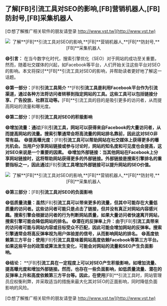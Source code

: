 ## **了解**[FB]**引流工具对SEO的影响,**[FB]**营销机器人,**[FB]**防封号,**[FB]**采集机器人**

[😍想了解推广相关软件的朋友请登录 http://www.vst.tw](http://www.vst.tw)

 <center><img src="https://vst.tw/MP4/tuiguang/png/0.png" alt="了解**[FB]**引流工具对SEO的影响,**[FB]**营销机器人,**[FB]**防封号,**[FB]**采集机器人"></center>

**😄引言：**
在当今数字化时代，搜索引擎优化（SEO）对于网站的成功至关重要。然而，随着社交媒体的兴起，如Facebook等平台，人们开始关注这些平台对SEO的影响。本文将探讨**[FB]**引流工具对SEO的影响，并帮助读者更好地了解这一话题。

**😄第一部分：**[FB]**引流工具简介**
**[FB]**引流工具是利用Facebook平台作为引流渠道，通过各种方法将访问者转移到指定网站的工具。这些工具可以包括链接分享、广告投放、社群互动等。**[FB]**引流工具的目的是吸引更多的访问者，从而提高网站的流量和曝光度。

**😄第二部分：**[FB]**引流工具对SEO的积极影响**

**😄增加流量：通过**[FB]**引流工具，网站可以获得来自Facebook的大量访问者，从而提高网站的流量。搜索引擎通常会将高流量的网站排名靠前，因此这对SEO非常有益。**
**😄提高曝光度：**[FB]**引流工具可以帮助网站在社交媒体上获得更多的曝光机会。当用户分享网站链接或参与讨论时，网站的知名度和可见度也会提高，这对SEO来说是一个重要的因素。**
**😄增加外部链接：当其他网站在Facebook上分享网站链接时，这将帮助网站获得更多的外部链接。外部链接是搜索引擎排名的重要指标之一，因此通过**[FB]**引流工具增加外部链接可以提升网站的SEO价值。**

 <center><img src="https://vst.tw/MP4/tuiguang/png/2.png" alt="了解**[FB]**引流工具对SEO的影响,**[FB]**营销机器人,**[FB]**防封号,**[FB]**采集机器人"></center>

**😄第三部分：**[FB]**引流工具对SEO的负面影响**

**😄低质量流量：虽然**[FB]**引流工具可以带来更多的流量，但其中可能存在大量低质量的访问者。这些访问者可能只是点击了链接，但并没有真正对网站内容感兴趣。搜索引擎会根据访问者的行为判断网站质量，如果大量访问者快速离开网站，搜索引擎可能会降低网站的排名。**
**😄潜在的反弹率上升：由于**[FB]**引流工具带来的访问者可能与网站内容或目标受众不匹配，因此可能会增加网站的反弹率。搜索引擎通常会将高反弹率视为用户体验差的信号，从而影响网站的排名。**
**😄高度依赖第三方平台：使用**[FB]**引流工具意味着网站高度依赖Facebook等第三方平台。如果这些平台的政策或算法发生变化，可能会对网站的流量和SEO产生负面影响。**

**😄结论：**
**[FB]**引流工具在一定程度上可以对SEO产生积极影响，如增加流量、提高曝光度和增加外部链接。然而，也存在一些负面影响，如低质量流量、潜在的反弹率上升和高度依赖第三方平台等。因此，在使用**[FB]**引流工具时，网站管理员应权衡利弊，并采取适当的措施来最大化其对SEO的正面影响，同时降低负面影响的风险。

[😍想了解推广相关软件的朋友请登录 http://www.vst.tw](http://www.vst.tw)



